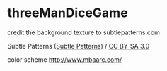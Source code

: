 threeManDiceGame
================

credit the background texture to subtlepatterns.com
<div xmlns:cc="http://creativecommons.org/ns#" xmlns:dct="http://purl.org/dc/terms/" about="http://subtlepatterns.com/tag/dark/page/7/"><span property="dct:title">Subtle Patterns</span> (<a rel="cc:attributionURL" property="cc:attributionName" href="http://subtlepatterns.com">Subtle Patterns</a>) / <a rel="license" href="http://creativecommons.org/licenses/by-sa/3.0/">CC BY-SA 3.0</a></div>

color scheme
http://www.mbaarc.com/
